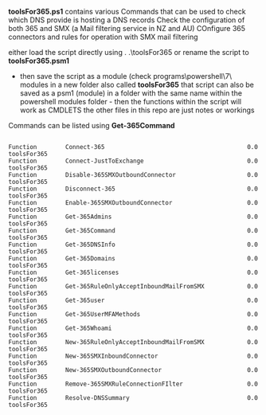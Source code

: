 <b>toolsFor365.ps1</b> contains various Commands that can be used to
check which DNS  provide is hosting a DNS records
Check the configuration of both 365 and SMX (a Mail filtering service in NZ and AU)
COnfigure 365 connectors and rules for operation with SMX mail filtering

either load the script directly using . .\toolsFor365
or rename the script to <b>toolsFor365.psm1</b>
 - then save the script as a module (check programs\powershell\7\ modules in a new folder also called <b>toolsFor365</b> 
 that script can also be saved as a psm1 (module) in a folder with the same name within the powershell modules folder - then the functions within the script will work as CMDLETS
the other files in this repo are just notes or workings

Commands can be listed using <b>Get-365Command</b>

<code>
Function        Connect-365                                        0.0        toolsFor365
Function        Connect-JustToExchange                             0.0        toolsFor365
Function        Disable-365SMXOutboundConnector                    0.0        toolsFor365
Function        Disconnect-365                                     0.0        toolsFor365
Function        Enable-365SMXOutboundConnector                     0.0        toolsFor365
Function        Get-365Admins                                      0.0        toolsFor365
Function        Get-365Command                                     0.0        toolsFor365
Function        Get-365DNSInfo                                     0.0        toolsFor365
Function        Get-365Domains                                     0.0        toolsFor365
Function        Get-365licenses                                    0.0        toolsFor365
Function        Get-365RuleOnlyAcceptInboundMailFromSMX            0.0        toolsFor365
Function        Get-365user                                        0.0        toolsFor365
Function        Get-365UserMFAMethods                              0.0        toolsFor365
Function        Get-365Whoami                                      0.0        toolsFor365
Function        New-365RuleOnlyAcceptInboundMailFromSMX            0.0        toolsFor365
Function        New-365SMXInboundConnector                         0.0        toolsFor365
Function        New-365SMXOutboundConnector                        0.0        toolsFor365
Function        Remove-365SMXRuleConnectionFIlter                  0.0        toolsFor365
Function        Resolve-DNSSummary                                 0.0        toolsFor365
</code>


